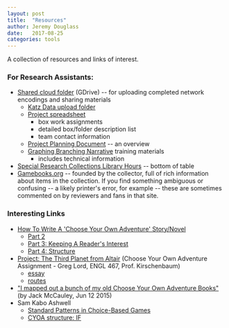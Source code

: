 ```yaml
---
layout: post
title:  "Resources"
author: Jeremy Douglass
date:   2017-08-25
categories: tools
---
```


A collection of resources and links of interest.

### For Research Assistants:

-  [Shared cloud folder]() (GDrive) -- for uploading completed network encodings and sharing materials
   -  [Katz Data upload folder](https://drive.google.com/drive/u/0/folders/0BwBRb4YK4iSQaVhUSm9PS3l5MDA)
   -  [Project spreadsheet](https://docs.google.com/spreadsheets/d/1m_6PNQGOl8AOIHJLHwNBzcc8HRRO0h6k_ZWxtjHU2bQ/edit#gid=893698760) 
      -  box work assignments
	  -  detailed box/folder description list
	  -  team contact information
   -  [Project Planning Document](https://docs.google.com/document/d/1HTCZsK94YmAimk7vA2cDftU_jTlfFlPgDM4PX5xL7OU/edit?usp=sharing) -- an overview
   -  [Graphing Branching Narrative](https://docs.google.com/document/d/1LVA7au0Z1Z4-qiRy77yib8lmeL7rjeIp1V3lPaaUYbo/) training materials
      -  includes technical information
-  [Special Research Collections Library Hours](https://www.library.ucsb.edu/hours) -- bottom of table
-  [Gamebooks.org](http://gamebooks.org) -- founded by the collector, full of rich information about items in the collection. If you find something ambiguous or confusing -- a likely printer's error, for example -- these are sometimes commented on by reviewers and fans in that site.

### Interesting Links

-  [How To Write A 'Choose Your Own Adventure' Story/Novel](http://blog.karenwoodward.org/2014/06/how-to-write-choose-your-own-adventure.html)
   -  [Part 2](http://blog.karenwoodward.org/2016/09/how-to-write-choose-your-own-adventure.html)
   -  [Part 3: Keeping A Reader's Interest](http://blog.karenwoodward.org/2016/09/how-to-write-choose-your-own-adventure_28.html)
   -  [Part 4: Structure](http://blog.karenwoodward.org/2016/10/how-to-write-choose-your-own-adventure.html)
-  [Project: The Third Planet from Altair](http://www.ethblue.com/cyoa/) (Choose Your Own Adventure Assignment - Greg Lord, ENGL 467, Prof. Kirschenbaum)
   -  [essay](http://www.ethblue.com/cyoa/essay.html) 
   -  [routes](http://www.ethblue.com/cyoa/routes.html)
-  ["I mapped out a bunch of my old Choose Your Own Adventure Books"](http://imgur.com/gallery/3LnDb) (by Jack McCauley, Jun 12 2015)
-  Sam Kabo Ashwell
   -  [Standard Patterns in Choice-Based Games](https://heterogenoustasks.wordpress.com/2015/01/26/standard-patterns-in-choice-based-games/)
   -  [CYOA structure: IF](https://heterogenoustasks.wordpress.com/2011/08/24/cyoa-structure-if/)
